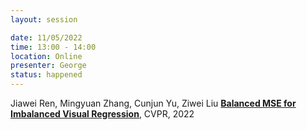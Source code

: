 ```yaml
---
layout: session

date: 11/05/2022
time: 13:00 - 14:00
location: Online
presenter: George
status: happened
---
```

Jiawei Ren, Mingyuan Zhang, Cunjun Yu, Ziwei Liu
**[Balanced MSE for Imbalanced Visual Regression](
papers/0106-balanced-mse)**,
CVPR,
2022
